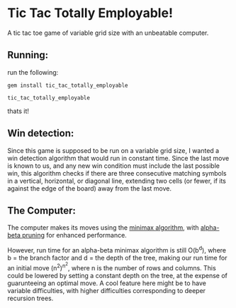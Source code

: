 # Tic Tac Totally Employable!

A tic tac toe game of variable grid size with an unbeatable computer.

## Running: 
run the following:


`gem install tic_tac_totally_employable`


`tic_tac_totally_employable`

thats it!

## Win detection:
Since this game is supposed to be run on a variable grid size, I wanted a win detection algorithm that would run in constant time. Since the last move is known to us, and any new win condition must include the last possible win, this algorithm checks if there are three consecutive matching symbols in a vertical, horizontal, or diagonal line, extending two cells (or fewer, if its against the edge of the board) away from the last move.

## The Computer:
The computer makes its moves using the [minimax algorithm](https://en.wikipedia.org/wiki/Minimax), with [alpha-beta pruning](https://en.wikipedia.org/wiki/Alpha%E2%80%93beta_pruning) for enhanced performance.

However, run time for an alpha-beta minimax algorithm is still O(b<sup>d</sup>), where b = the branch factor and d = the depth of the tree, making our run time for an initial move (n<sup>2</sup>)<sup>n<sup>2</sup></sup>, where n is the number of rows and columns. This could be lowered by setting a constant depth on the tree, at the expense of guarunteeing an optimal move. A cool feature here might be to have variable difficulties, with higher difficulties corresponding to deeper recursion trees. 
